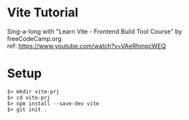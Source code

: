 # Vite Tutorial
Sing-a-long with "Learn Vite - Frontend Build Tool Course" by freeCodeCamp.org  
ref: https://www.youtube.com/watch?v=VAeRhmpcWEQ

# Setup
```shell
$> mkdir vite-prj
$> cd vite-prj
$> npm install --save-dev vite
$> git init .

```